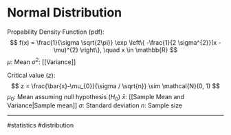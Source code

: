 # Normal Distribution
Propability Density Function (pdf):
$$
f(x) = \frac{1}{\sigma \sqrt{2\pi}} \exp \left\{ -\frac{1}{2 \sigma^{2}}(x - \mu)^{2} \right\}, \quad x \in \mathbb{R}
$$
$\mu$: Mean
$\sigma^2$: [[Variance]]


Critical value ($z$):
$$
z = \frac{\bar{x}-\mu_{0}}{\sigma / \sqrt{n}} \sim \mathcal{N}(0, 1)
$$
$\mu_{0}$: Mean assuming null hypothesis ($H_{0}$)
$\bar{x}$: [[Sample Mean and Variance|Sample mean]]
$\sigma$: Standard deviation
$n$: Sample size

---
#statistics #distribution